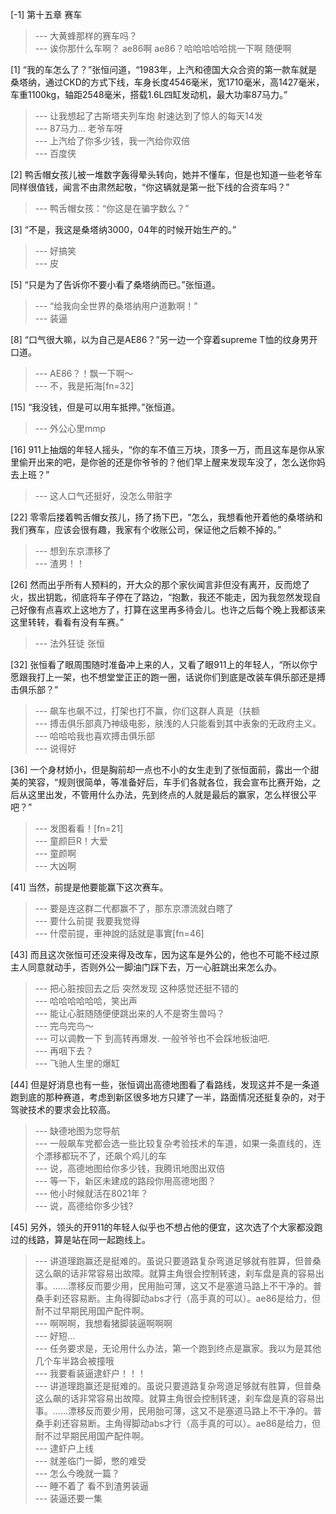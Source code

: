 
[-1] 第十五章 赛车
>--- 大黄蜂那样的赛车吗？<br>
>--- 诶你那什么车啊？
ae86啊
ae86？哈哈哈哈哈挑一下啊
随便啊<br>

[1] “我的车怎么了？”张恒问道，“1983年，上汽和德国大众合资的第一款车就是桑塔纳，通过CKD的方式下线，车身长度4546毫米，宽1710毫米，高1427毫米，车重1100kg，轴距2548毫米，搭载1.6L四缸发动机，最大功率87马力。”
>--- 让我想起了古斯塔夫列车炮 射速达到了惊人的每天14发<br>
>--- 87马力… 老爷车呀<br>
>--- 上汽给了你多少钱，我一汽给你双倍<br>
>--- 百度侠<br>

[2] 鸭舌帽女孩儿被一堆数字轰得晕头转向，她并不懂车，但是也知道一些老爷车同样很值钱，闻言不由肃然起敬，“你这辆就是第一批下线的合资车吗？”
>--- 鸭舌帽女孩：“你这是在骗字数么？”<br>

[3] “不是，我这是桑塔纳3000，04年的时候开始生产的。”
>--- 好搞笑<br>
>--- 皮<br>

[5] “只是为了告诉你不要小看了桑塔纳而已。”张恒道。
>--- “给我向全世界的桑塔纳用户道歉啊！”<br>
>--- 装逼<br>

[8] “口气很大嘛，以为自己是AE86？”另一边一个穿着supreme T恤的纹身男开口道。
>--- AE86？！飘一下啊～<br>
>--- 不，我是拓海[fn=32]<br>

[15] “我没钱，但是可以用车抵押。”张恒道。
>--- 外公心里mmp<br>

[16] 911上抽烟的年轻人摇头，“你的车不值三万块，顶多一万，而且这车是你从家里偷开出来的吧，是你爸的还是你爷爷的？他们早上醒来发现车没了，怎么送你妈去上班？”
>--- 这人口气还挺好，没怎么带脏字<br>

[22] 零零后搂着鸭舌帽女孩儿，扬了扬下巴，“怎么，我想看他开着他的桑塔纳和我们赛车，应该会很有趣，我家有个收账公司，保证他之后赖不掉的。”
>--- 想到东京漂移了<br>
>--- 渣男！！<br>

[26] 然而出乎所有人预料的，开大众的那个家伙闻言非但没有离开，反而熄了火，拔出钥匙，彻底将车子停在了路边，“抱歉，我还不能走，因为我忽然发现自己好像有点喜欢上这地方了，打算在这里再多待会儿。也许之后每个晚上我都该来这里转转，看看有没有车赛。”
>--- 法外狂徒 张恒<br>

[32] 张恒看了眼周围随时准备冲上来的人，又看了眼911上的年轻人，“所以你宁愿跟我打上一架，也不想堂堂正正的跑一圈，话说你们到底是改装车俱乐部还是搏击俱乐部？”
>--- 飙车也飙不过，打架也打不赢，你们这群人真是（扶额<br>
>--- 搏击俱乐部真乃神级电影，肤浅的人只能看到其中表象的无政府主义。<br>
>--- 哈哈哈我也喜欢搏击俱乐部<br>
>--- 说得好<br>

[36] 一个身材娇小，但是胸前却一点也不小的女生走到了张恒面前，露出一个甜美的笑容，“规则很简单，等准备好后，车手们各就各位，我会宣布比赛开始，之后从这里出发，不管用什么办法，先到终点的人就是最后的赢家，怎么样很公平吧？”
>--- 发图看看！[fn=21]<br>
>--- 童颜巨R！大爱<br>
>--- 童颜啊<br>
>--- 大凶啊<br>

[41] 当然，前提是他要能赢下这次赛车。
>--- 要是连这群二代都赢不了，那东京漂流就白瞎了<br>
>--- 要什么前提 我要我觉得<br>
>--- 什麼前提，車神說的話就是事實[fn=46]<br>

[43] 而且这次张恒可还没来得及改车，因为这车是外公的，他也不可能不经过原主人同意就动手，否则外公一脚油门踩下去，万一心脏跳出来怎么办。
>--- 把心脏按回去之后 突然发现 这种感觉还挺不错的<br>
>--- 哈哈哈哈哈哈，笑出声<br>
>--- 能让心脏随随便便跳出来的人不是寄生兽吗？<br>
>--- 完鸟完鸟～<br>
>--- 可以调教一下 到高转再爆发. 一般爷爷也不会踩地板油吧.<br>
>--- 再咽下去？<br>
>--- 飞驰人生里的爆缸<br>

[44] 但是好消息也有一些，张恒调出高德地图看了看路线，发现这并不是一条道跑到底的那种赛道，考虑到新区很多地方只建了一半，路面情况还挺复杂的，对于驾驶技术的要求会比较高。
>--- 缺德地图为您导航<br>
>--- 一般飙车党都会选一些比较复杂考验技术的车道，如果一条直线的，连个漂移都玩不了，还飙个鸡儿的车<br>
>--- 说，高德地图给你多少钱，我腾讯地图出双倍<br>
>--- 等一下，新区未建成的路段你用高德地图？<br>
>--- 他小时候就活在8021年？<br>
>--- 说，高德给你多少钱?<br>

[45] 另外，领头的开911的年轻人似乎也不想占他的便宜，这次选了个大家都没跑过的线路，算是站在同一起跑线上。
>--- 讲道理跑赢还是挺难的。虽说只要道路复杂弯道足够就有胜算，但普桑这么飙的话非常容易出故障。就算主角很会控制转速，刹车盘是真的容易出事。……漂移反而要少用，民用胎可薄，这又不是塞道马路上不干净的。普桑手刹还容易断。主角得脚动abs才行（高手真的可以）。ae86是给力，但耐不过早期民用国产配件啊。<br>
>--- 啊啊啊，我想看猪脚装逼啊啊啊<br>
>--- 好短…<br>
>--- 任务要求是，无论用什么办法，第一个跑到终点是赢家。我以为是其他几个车半路会被撞哦<br>
>--- 我要看装逼逮虾户！！！<br>
>--- 讲道理跑赢还是挺难的。虽说只要道路复杂弯道足够就有胜算，但普桑这么飙的话非常容易出故障。就算主角很会控制转速，刹车盘是真的容易出事。……漂移反而要少用，民用胎可薄，这又不是塞道马路上不干净的。普桑手刹还容易断。主角得脚动abs才行（高手真的可以）。ae86是给力，但耐不过早期民用国产配件啊。<br>
>--- 逮虾户上线<br>
>--- 就差临门一脚，憋的难受<br>
>--- 怎么今晚就一篇？<br>
>--- 睡不着了 看不到渣男装逼<br>
>--- 装逼还要一集<br>
